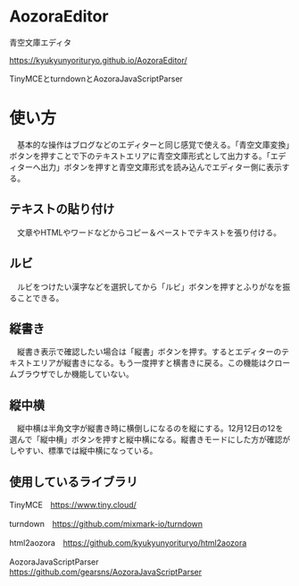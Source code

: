 # AozoraEditor
青空文庫エディタ

https://kyukyunyorituryo.github.io/AozoraEditor/

TinyMCEとturndownとAozoraJavaScriptParser
# 使い方
　基本的な操作はブログなどのエディターと同じ感覚で使える。「青空文庫変換」ボタンを押すことで下のテキストエリアに青空文庫形式として出力する。「エディターへ出力」ボタンを押すと青空文庫形式を読み込んでエディター側に表示する。

## テキストの貼り付け
　文章やHTMLやワードなどからコピー＆ペーストでテキストを張り付ける。

## ルビ
　ルビをつけたい漢字などを選択してから「ルビ」ボタンを押すとふりがなを振ることできる。

## 縦書き
　縦書き表示で確認したい場合は「縦書」ボタンを押す。するとエディターのテキストエリアが縦書きになる。もう一度押すと横書きに戻る。この機能はクロームブラウザでしか機能していない。

## 縦中横
　縦中横は半角文字が縦書き時に横倒しになるのを縦にする。12月12日の12を選んで「縦中横」ボタンを押すと縦中横になる。縦書きモードにした方が確認がしやすい、標準では縦中横になっている。

## 使用しているライブラリ ##

TinyMCE　https://www.tiny.cloud/

turndown　https://github.com/mixmark-io/turndown

html2aozora　https://github.com/kyukyunyorituryo/html2aozora

AozoraJavaScriptParser　https://github.com/gearsns/AozoraJavaScriptParser